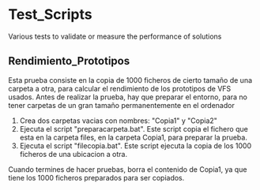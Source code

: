 # Test_Scripts
Various tests to validate or measure the performance of solutions

## Rendimiento_Prototipos
Esta prueba consiste en la copia de 1000 ficheros de cierto tamaño de una carpeta a otra, para calcular el rendimiento de los prototipos de VFS usados.
Antes de realizar la prueba, hay que preparar el entorno, para no tener carpetas de un gran tamaño permanentemente en el ordenador

1. Crea dos carpetas vacias con nombres: "Copia1" y "Copia2"
2. Ejecuta el script "preparacarpeta.bat". Este script copia el fichero que esta en la carpeta files, en la carpeta Copia1, para preparar la prueba.
3. Ejecuta el script "filecopia.bat". Este script ejecuta la copia de los 1000 ficheros de una ubicacion a otra.

Cuando termines de hacer pruebas, borra el contenido de Copia1, ya que tiene los 1000 ficheros preparados para ser copiados.
